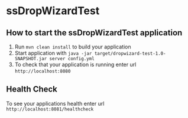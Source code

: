 # ssDropWizardTest

How to start the ssDropWizardTest application
---

1. Run `mvn clean install` to build your application
1. Start application with `java -jar target/dropwizard-test-1.0-SNAPSHOT.jar server config.yml`
1. To check that your application is running enter url `http://localhost:8080`

Health Check
---

To see your applications health enter url `http://localhost:8081/healthcheck`
